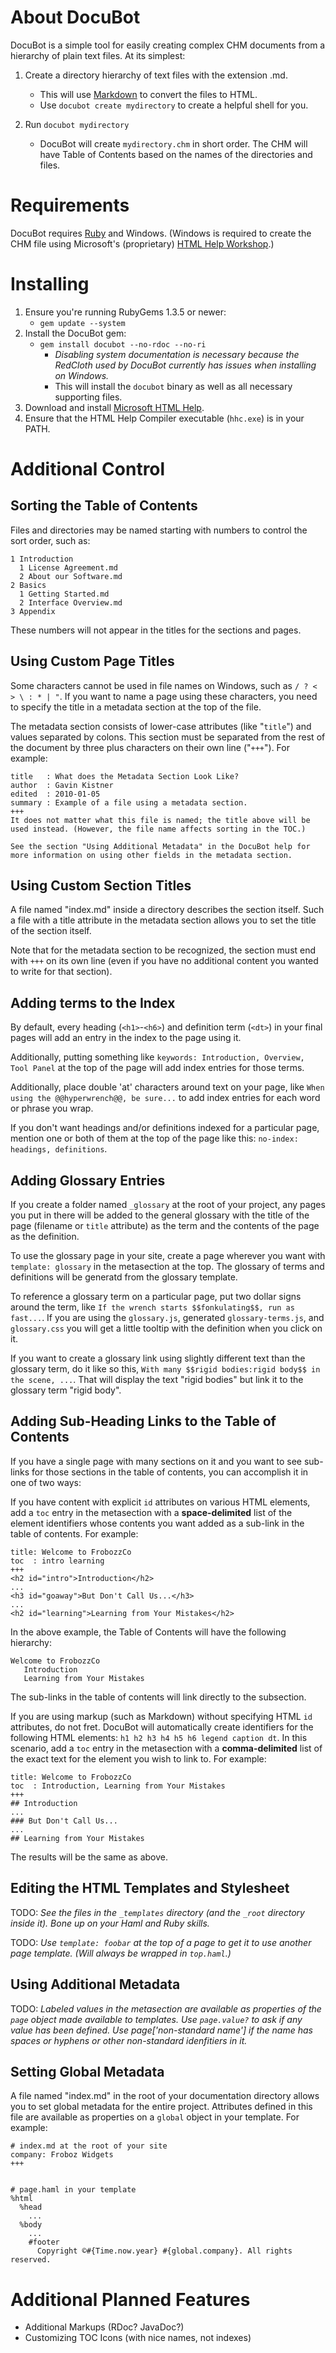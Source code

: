# About DocuBot
DocuBot is a simple tool for easily creating complex CHM documents from a hierarchy of plain text files. At its simplest:

1. Create a directory hierarchy of text files with the extension .md.
   * This will use [Markdown][1] to convert the files to HTML.
   * Use `docubot create mydirectory` to create a helpful shell for you.

2. Run `docubot mydirectory`
   * DocuBot will create `mydirectory.chm` in short order.
     The CHM will have Table of Contents based on the names of the directories and files.


# Requirements
DocuBot requires [Ruby][2] and Windows. (Windows is required to create the CHM file using Microsoft's (proprietary) [HTML Help Workshop][3].)


# Installing
1. Ensure you're running RubyGems 1.3.5 or newer:
   * `gem update --system`
2. Install the DocuBot gem:
   * `gem install docubot --no-rdoc --no-ri`
     * _Disabling system documentation is necessary because the RedCloth used by DocuBot currently has issues when installing on Windows._
     * This will install the `docubot` binary as well as all necessary supporting files.
3. Download and install [Microsoft HTML Help](http://msdn.microsoft.com/en-us/library/ms669985(VS.85).aspx).
4. Ensure that the HTML Help Compiler executable (`hhc.exe`) is in your PATH.


# Additional Control

## Sorting the Table of Contents
Files and directories may be named starting with numbers to control the sort order, such as:

    1 Introduction
      1 License Agreement.md
      2 About our Software.md
    2 Basics
      1 Getting Started.md
      2 Interface Overview.md
    3 Appendix

These numbers will not appear in the titles for the sections and pages.


## Using Custom Page Titles
Some characters cannot be used in file names on Windows, such as `/ ? < > \ : * | "`. If you want to name a page using these characters, you need to specify the title in a metadata section at the top of the file.

The metadata section consists of lower-case attributes (like "`title`") and values separated by colons. This section must be separated from the rest of the document by three plus characters on their own line ("`+++`"). For example:

    title   : What does the Metadata Section Look Like?
    author  : Gavin Kistner
    edited  : 2010-01-05
    summary : Example of a file using a metadata section.
    +++
    It does not matter what this file is named; the title above will be
    used instead. (However, the file name affects sorting in the TOC.)
    
    See the section "Using Additional Metadata" in the DocuBot help for
    more information on using other fields in the metadata section.


## Using Custom Section Titles
A file named "index.md" inside a directory describes the section itself. Such a file with a title attribute in the metadata section allows you to set the title of the section itself.

Note that for the metadata section to be recognized, the section must end with `+++` on its own line (even if you have no additional content you wanted to write for that section).


## Adding terms to the Index
By default, every heading (`<h1>`-`<h6>`) and definition term (`<dt>`) in your final pages will add an entry in the index to the page using it.

Additionally, putting something like `keywords: Introduction, Overview, Tool Panel` at the top of the page will add index entries for those terms.

Additionally, place double 'at' characters around text on your page, like `When using the @@hyperwrench@@, be sure...` to add index entries for each word or phrase you wrap.

If you don't want headings and/or definitions indexed for a particular page, mention one or both of them at the top of the page like this: `no-index: headings, definitions`.


## Adding Glossary Entries
If you create a folder named `_glossary` at the root of your project, any pages you put in there will be added to the general glossary with the title of the page (filename or `title` attribute) as the term and the contents of the page as the definition.

To use the glossary page in your site, create a page wherever you want with `template: glossary` in the metasection at the top. The glossary of terms and definitions will be generatd from the glossary template.

To reference a glossary term on a particular page, put two dollar signs around the term, like `If the wrench starts $$fonkulating$$, run as fast...`. If you are using the `glossary.js`, generated `glossary-terms.js`, and `glossary.css` you will get a little tooltip with the definition when you click on it.

If you want to create a glossary link using slightly different text than the glossary term, do it like so this, `With many $$rigid bodies:rigid body$$ in the scene, ...`. That will display the text "rigid bodies" but link it to the glossary term "rigid body".


## Adding Sub-Heading Links to the Table of Contents
If you have a single page with many sections on it and you want to see sub-links for those sections in the table of contents, you can accomplish it in one of two ways:

If you have content with explicit `id` attributes on various HTML elements, add a `toc` entry in the metasection with a **space-delimited** list of the element identifiers whose contents you want added as a sub-link in the table of contents. For example:

    title: Welcome to FrobozzCo
    toc  : intro learning
    +++
    <h2 id="intro">Introduction</h2>
    ...
    <h3 id="goaway">But Don't Call Us...</h3>
    ...
    <h2 id="learning">Learning from Your Mistakes</h2>

In the above example, the Table of Contents will have the following hierarchy:

    Welcome to FrobozzCo
       Introduction
       Learning from Your Mistakes

The sub-links in the table of contents will link directly to the subsection.

If you are using markup (such as Markdown) without specifying HTML `id` attributes, do not fret. DocuBot will automatically create identifiers for the following HTML elements: `h1 h2 h3 h4 h5 h6 legend caption dt`. In this scenario, add a `toc` entry in the metasection with a **comma-delimited** list of the exact text for the element you wish to link to. For example:

    title: Welcome to FrobozzCo
    toc  : Introduction, Learning from Your Mistakes
    +++
    ## Introduction
    ...
    ### But Don't Call Us...
    ...
    ## Learning from Your Mistakes

The results will be the same as above.

## Editing the HTML Templates and Stylesheet
TODO: _See the files in the `_templates` directory (and the `_root` directory inside it). Bone up on your Haml and Ruby skills._

TODO: _Use `template: foobar` at the top of a page to get it to use another page template. (Will always be wrapped in `top.haml`.)_


## Using Additional Metadata
TODO: _Labeled values in the metasection are available as properties of the `page` object made available to templates. Use `page.value?` to ask if any value has been defined. Use page['non-standard name'] if the name has spaces or hyphens or other non-standard idenfitiers in it._


## Setting Global Metadata
A file named "index.md" in the root of your documentation directory allows you to set global metadata for the entire project. Attributes defined in this file are available as properties on a `global` object in your template. For example:

    # index.md at the root of your site
    company: Froboz Widgets
    +++


    # page.haml in your template
    %html
      %head
        ...
      %body
        ...
        #footer
          Copyright ©#{Time.now.year} #{global.company}. All rights reserved.


# Additional Planned Features
* Additional Markups (RDoc? JavaDoc?)
* Customizing TOC Icons (with nice names, not indexes)

[1]: http://daringfireball.net/projects/markdown/basics
[2]: http://rubyinstaller.org/
[3]: http://msdn.microsoft.com/en-us/library/ms669985(VS.85).aspx